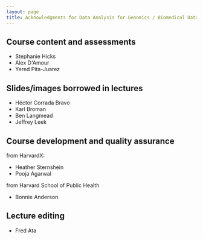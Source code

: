 ```yaml
---
layout: page
title: Acknowledgments for Data Analysis for Genomics / Biomedical Data Science series
---
```


## Course content and assessments

* Stephanie Hicks
* Alex D'Amour
* Yered Pita-Juarez

## Slides/images borrowed in lectures

* Héctor Corrada Bravo
* Karl Broman
* Ben Langmead
* Jeffrey Leek 

## Course development and quality assurance

from HarvardX:

* Heather Sternshein
* Pooja Agarwal

from Harvard School of Public Health

* Bonnie Anderson

## Lecture editing

* Fred Ata
